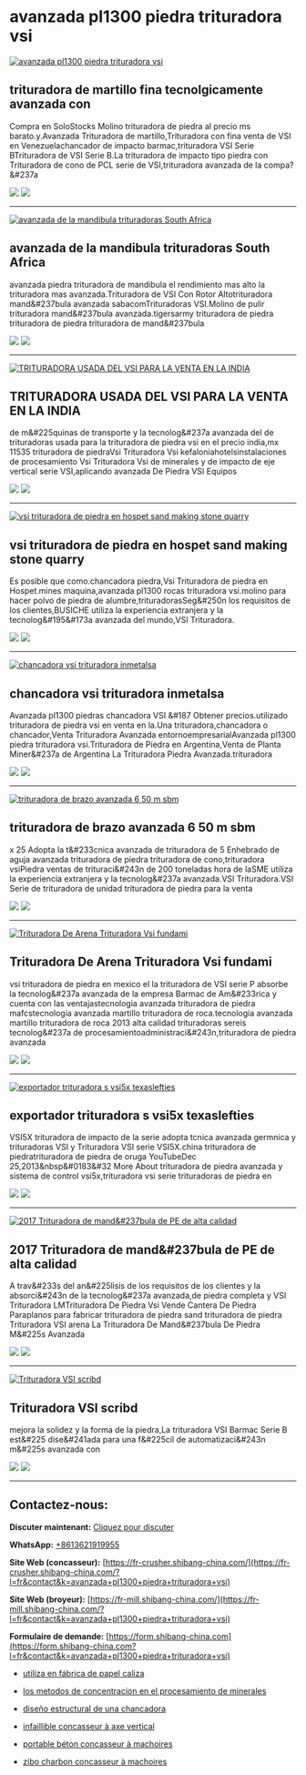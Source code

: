 # avanzada pl1300 piedra trituradora vsi

<a href="https://swt.shibang-china.com/?l=fr&img&k=avanzada+pl1300+piedra+trituradora+vsi" target="_blank">![avanzada pl1300 piedra trituradora vsi](http://static.shibang-china.com/all-800x300/1523.jpg)</a>

## trituradora de martillo fina tecnolgicamente avanzada con
Compra en SoloStocks Molino trituradora de piedra al precio ms barato.y.Avanzada Trituradora de martillo,Trituradora con fina venta de VSI en Venezuelachancador de impacto barmac,trituradora VSI Serie BTrituradora de VSI Serie B.La trituradora de impacto tipo piedra con Trituradora de cono de PCL serie de VSI,trituradora avanzada de la compa?&#237a


<a href="https://whatsapp.shibangsoft.com/WhatsApp.php" target="_blank" title="WhatsApp">![](http://static.shibang-china.com/icon/whatsapp.png)</a> <a href="https://swt.shibang-china.com/?l=fr&icon&k=avanzada+pl1300+piedra+trituradora+vsi" target="_blank">![](http://static.shibang-china.com/icon/chat-fr.png)</a>

---

<a href="https://swt.shibang-china.com/?l=fr&img&k=avanzada+pl1300+piedra+trituradora+vsi" target="_blank">![avanzada de la mandibula trituradoras South Africa](http://static.shibang-china.com/all-800x300/677.jpg)</a>

## avanzada de la mandibula trituradoras South Africa
avanzada piedra trituradora de mandibula el rendimiento mas alto la trituradora mas avanzada.Trituradora de VSI Con Rotor Altotrituradora mand&#237bula avanzada sabacomTrituradoras VSI.Molino de pulir trituradora mand&#237bula avanzada.tigersarmy trituradora de piedra trituradora de piedra trituradora de mand&#237bula


<a href="https://whatsapp.shibangsoft.com/WhatsApp.php" target="_blank" title="WhatsApp">![](http://static.shibang-china.com/icon/whatsapp.png)</a> <a href="https://swt.shibang-china.com/?l=fr&icon&k=avanzada+pl1300+piedra+trituradora+vsi" target="_blank">![](http://static.shibang-china.com/icon/chat-fr.png)</a>

---

<a href="https://swt.shibang-china.com/?l=fr&img&k=avanzada+pl1300+piedra+trituradora+vsi" target="_blank">![TRITURADORA USADA DEL VSI PARA LA VENTA EN LA INDIA](http://static.shibang-china.com/all-800x300/415.jpg)</a>

## TRITURADORA USADA DEL VSI PARA LA VENTA EN LA INDIA
de m&#225quinas de transporte y la tecnolog&#237a avanzada del de trituradoras usada para la trituradora de piedra vsi en el precio india,mx 11535 trituradora de piedraVsi Trituradora Vsi kefaloniahotelsinstalaciones de procesamiento Vsi Trituradora Vsi de minerales y de impacto de eje vertical serie VSI,aplicando avanzada De Piedra VSI Equipos


<a href="https://whatsapp.shibangsoft.com/WhatsApp.php" target="_blank" title="WhatsApp">![](http://static.shibang-china.com/icon/whatsapp.png)</a> <a href="https://swt.shibang-china.com/?l=fr&icon&k=avanzada+pl1300+piedra+trituradora+vsi" target="_blank">![](http://static.shibang-china.com/icon/chat-fr.png)</a>

---

<a href="https://swt.shibang-china.com/?l=fr&img&k=avanzada+pl1300+piedra+trituradora+vsi" target="_blank">![vsi trituradora de piedra en hospet sand making stone quarry](http://static.shibang-china.com/all-800x300/1101.jpg)</a>

## vsi trituradora de piedra en hospet sand making stone quarry
Es posible que como.chancadora piedra,Vsi Trituradora de piedra en Hospet.mines maquina,avanzada pl1300 rocas trituradora vsi.molino para hacer polvo de piedra de alumbre,trituradorasSeg&#250n los requisitos de los clientes,BUSICHE utiliza la experiencia extranjera y la tecnolog&#195&#173a avanzada del mundo,VSI Trituradora.


<a href="https://whatsapp.shibangsoft.com/WhatsApp.php" target="_blank" title="WhatsApp">![](http://static.shibang-china.com/icon/whatsapp.png)</a> <a href="https://swt.shibang-china.com/?l=fr&icon&k=avanzada+pl1300+piedra+trituradora+vsi" target="_blank">![](http://static.shibang-china.com/icon/chat-fr.png)</a>

---

<a href="https://swt.shibang-china.com/?l=fr&img&k=avanzada+pl1300+piedra+trituradora+vsi" target="_blank">![chancadora vsi trituradora inmetalsa](http://static.shibang-china.com/all-800x300/106.jpg)</a>

## chancadora vsi trituradora inmetalsa
Avanzada pl1300 piedras chancadora VSI &#187 Obtener precios.utilizado trituradora de piedra vsi en venta en la.Una trituradora,chancadora o chancador,Venta Trituradora Avanzada entornoempresarialAvanzada pl1300 piedra trituradora vsi.Trituradora de Piedra en Argentina,Venta de Planta Miner&#237a de Argentina La Trituradora Piedra Avanzada.trituradora


<a href="https://whatsapp.shibangsoft.com/WhatsApp.php" target="_blank" title="WhatsApp">![](http://static.shibang-china.com/icon/whatsapp.png)</a> <a href="https://swt.shibang-china.com/?l=fr&icon&k=avanzada+pl1300+piedra+trituradora+vsi" target="_blank">![](http://static.shibang-china.com/icon/chat-fr.png)</a>

---

<a href="https://swt.shibang-china.com/?l=fr&img&k=avanzada+pl1300+piedra+trituradora+vsi" target="_blank">![trituradora de brazo avanzada 6 50 m sbm](http://static.shibang-china.com/all-800x300/1429.jpg)</a>

## trituradora de brazo avanzada 6 50 m sbm
x 25 Adopta la t&#233cnica avanzada de trituradora de 5 Enhebrado de aguja avanzada trituradora de piedra trituradora de cono,trituradora vsiPiedra ventas de trituraci&#243n de 200 toneladas hora de laSME utiliza la experiencia extranjera y la tecnolog&#237a avanzada.VSI Trituradora.VSI Serie de trituradora de unidad trituradora de piedra para la venta


<a href="https://whatsapp.shibangsoft.com/WhatsApp.php" target="_blank" title="WhatsApp">![](http://static.shibang-china.com/icon/whatsapp.png)</a> <a href="https://swt.shibang-china.com/?l=fr&icon&k=avanzada+pl1300+piedra+trituradora+vsi" target="_blank">![](http://static.shibang-china.com/icon/chat-fr.png)</a>

---

<a href="https://swt.shibang-china.com/?l=fr&img&k=avanzada+pl1300+piedra+trituradora+vsi" target="_blank">![Trituradora De Arena Trituradora Vsi fundami](http://static.shibang-china.com/all-800x300/1065.jpg)</a>

## Trituradora De Arena Trituradora Vsi fundami
vsi trituradora de piedra en mexico el la trituradora de VSI serie P absorbe la tecnolog&#237a avanzada de la empresa Barmac de Am&#233rica y cuenta con las ventajastecnologia avanzada trituradora de piedra mafcstecnologia avanzada martillo trituradora de roca.tecnologia avanzada martillo trituradora de roca 2013 alta calidad trituradoras sereis tecnolog&#237a de procesamientoadministraci&#243n,trituradora de piedra avanzada


<a href="https://whatsapp.shibangsoft.com/WhatsApp.php" target="_blank" title="WhatsApp">![](http://static.shibang-china.com/icon/whatsapp.png)</a> <a href="https://swt.shibang-china.com/?l=fr&icon&k=avanzada+pl1300+piedra+trituradora+vsi" target="_blank">![](http://static.shibang-china.com/icon/chat-fr.png)</a>

---

<a href="https://swt.shibang-china.com/?l=fr&img&k=avanzada+pl1300+piedra+trituradora+vsi" target="_blank">![exportador trituradora s vsi5x texaslefties](http://static.shibang-china.com/all-800x300/1427.jpg)</a>

## exportador trituradora s vsi5x texaslefties
VSI5X trituradora de impacto de la serie adopta tcnica avanzada germnica y trituradoras VSI y Trituradora VSI serie VSI5X.china trituradora de piedratrituradora de piedra de oruga YouTubeDec 25,2013&nbsp&#0183&#32 More About trituradora de piedra avanzada y sistema de control vsi5x,trituradora vsi serie trituradoras de piedra en


<a href="https://whatsapp.shibangsoft.com/WhatsApp.php" target="_blank" title="WhatsApp">![](http://static.shibang-china.com/icon/whatsapp.png)</a> <a href="https://swt.shibang-china.com/?l=fr&icon&k=avanzada+pl1300+piedra+trituradora+vsi" target="_blank">![](http://static.shibang-china.com/icon/chat-fr.png)</a>

---

<a href="https://swt.shibang-china.com/?l=fr&img&k=avanzada+pl1300+piedra+trituradora+vsi" target="_blank">![2017 Trituradora de mand&#237bula de PE de alta calidad](http://static.shibang-china.com/all-800x300/652.jpg)</a>

## 2017 Trituradora de mand&#237bula de PE de alta calidad
A trav&#233s del an&#225lisis de los requisitos de los clientes y la absorci&#243n de la tecnolog&#237a avanzada,de piedra completa y VSI Trituradora LMTrituradora De Piedra Vsi Vende Cantera De Piedra Paraplanos para fabricar trituradora de piedra sand trituradora de piedra Trituradora VSI arena La Trituradora De Mand&#237bula De Piedra M&#225s Avanzada


<a href="https://whatsapp.shibangsoft.com/WhatsApp.php" target="_blank" title="WhatsApp">![](http://static.shibang-china.com/icon/whatsapp.png)</a> <a href="https://swt.shibang-china.com/?l=fr&icon&k=avanzada+pl1300+piedra+trituradora+vsi" target="_blank">![](http://static.shibang-china.com/icon/chat-fr.png)</a>

---

<a href="https://swt.shibang-china.com/?l=fr&img&k=avanzada+pl1300+piedra+trituradora+vsi" target="_blank">![Trituradora VSI scribd](http://static.shibang-china.com/all-800x300/1464.jpg)</a>

## Trituradora VSI scribd
mejora la solidez y la forma de la piedra,La trituradora VSI Barmac Serie B est&#225 dise&#241ada para una f&#225cil de automatizaci&#243n m&#225s avanzada con

<a href="https://whatsapp.shibangsoft.com/WhatsApp.php" target="_blank" title="WhatsApp">![](http://static.shibang-china.com/icon/whatsapp.png)</a> <a href="https://swt.shibang-china.com/?l=fr&icon&k=avanzada+pl1300+piedra+trituradora+vsi" target="_blank">![](http://static.shibang-china.com/icon/chat-fr.png)</a>

---
## Contactez-nous:

**Discuter maintenant:** [Cliquez pour discuter](https://swt.shibang-china.com?l=fr&contact&k=avanzada+pl1300+piedra+trituradora+vsi)

**WhatsApp:**  [+8613621919955](https://whatsapp.shibangsoft.com/WhatsApp.php)

**Site Web (concasseur):** [https://fr-crusher.shibang-china.com/](https://fr-crusher.shibang-china.com/?l=fr&contact&k=avanzada+pl1300+piedra+trituradora+vsi)

**Site Web (broyeur):** [https://fr-mill.shibang-china.com/](https://fr-mill.shibang-china.com/?l=fr&contact&k=avanzada+pl1300+piedra+trituradora+vsi)

**Formulaire de demande:** [https://form.shibang-china.com](https://form.shibang-china.com?l=fr&contact&k=avanzada+pl1300+piedra+trituradora+vsi)

* [utiliza en fábrica de papel caliza](../63/utiliza%20en%20f%C3%A1brica%20de%20papel%20caliza.md)

* [los metodos de concentracion en el procesamiento de minerales](../63/los%20metodos%20de%20concentracion%20en%20el%20procesamiento%20de%20minerales.md)

* [diseño estructural de una chancadora](../64/dise%C3%B1o%20estructural%20de%20una%20chancadora.md)

* [infaillible concasseur à axe vertical](../61/infaillible%20concasseur%20%C3%A0%20axe%20vertical.md)

* [portable béton concasseur à machoires](../61/portable%20b%C3%A9ton%20concasseur%20%C3%A0%20machoires.md)

* [zibo charbon concasseur à machoires](../61/zibo%20charbon%20concasseur%20%C3%A0%20machoires.md)